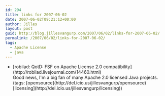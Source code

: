 ```yaml
---
id: 294
title: links for 2007-06-02
date: 2007-06-02T09:21:12+00:00
author: Jilles
layout: post
guid: http://blog.jillesvangurp.com/2007/06/02/links-for-2007-06-02/
permalink: /2007/06/02/links-for-2007-06-02/
tags:
  - Apache License
  - java
---
```

<ul class="delicious">
	<li>
		<div class="delicious-link">[robilad: QotD: FSF on Apache License 2.0 compatibility](http://robilad.livejournal.com/14460.html)</div>
		<div class="delicious-extended">Good news, I'm a big fan of many Apache 2.0 licensed Java projects.</div>
		<div class="delicious-tags">(tags: [opensource](http://del.icio.us/jillesvangurp/opensource) [licensing](http://del.icio.us/jillesvangurp/licensing))</div>
	</li>
</ul>
